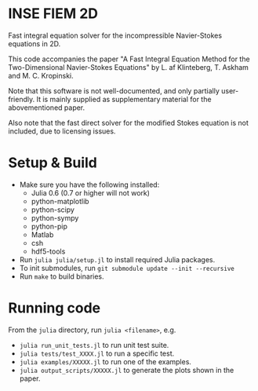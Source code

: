 # INSE FIEM 2D #
Fast integral equation solver for the incompressible Navier-Stokes equations in 2D.

This code accompanies the paper "A Fast Integral Equation Method for the Two-Dimensional
Navier-Stokes Equations" by L. af Klinteberg, T. Askham and M. C. Kropinski.

Note that this software is not well-documented, and only partially user-friendly. It is mainly supplied as supplementary material for the abovementioned paper.

Also note that the fast direct solver for the modified Stokes equation is not included, due to licensing issues.

# Setup & Build

* Make sure you have the following installed:
    - Julia 0.6 (0.7 or higher will not work)
    - python-matplotlib
    - python-scipy
    - python-sympy
    - python-pip
    - Matlab
    - csh
    - hdf5-tools
* Run `julia julia/setup.jl` to install required Julia packages.
* To init submodules, run `git submodule update --init --recursive`
* Run `make` to build binaries.

# Running code

From the `julia` directory, run `julia <filename>`, e.g.

* `julia run_unit_tests.jl` to run unit test suite.
* `julia tests/test_XXXX.jl` to run a specific test.
* `julia examples/XXXXX.jl` to run one of the examples.
* `julia output_scripts/XXXXX.jl` to generate the plots shown in the paper.
